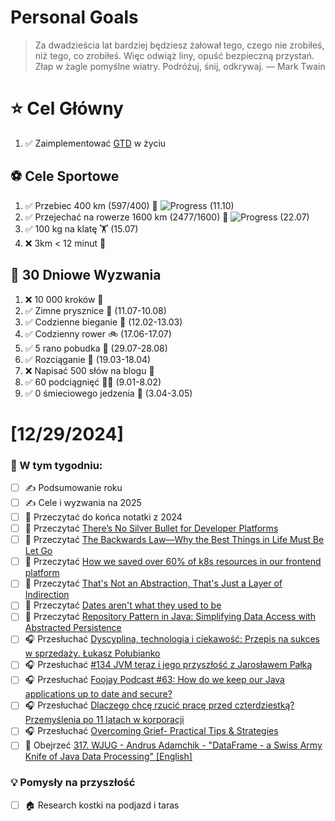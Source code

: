 
Personal Goals
==============
> Za dwadzieścia lat bardziej będziesz żałował tego, czego nie zrobiłeś, niż tego, co zrobiłeś. Więc odwiąż liny, opuść bezpieczną przystań. Złap w żagle pomyślne wiatry. Podróżuj, śnij, odkrywaj.
> — Mark Twain

# ⭐ Cel Główny
1. ✅ Zaimplementować [GTD](https://gettingthingsdone.com/) w życiu

## ⚽️ Cele Sportowe
1. ✅ Przebiec 400 km (597/400) 🏃 ![Progress](https://geps.dev/progress/149/) (11.10)
2. ✅ Przejechać na rowerze 1600 km (2477/1600) 🚴 ![Progress](https://geps.dev/progress/154/) (22.07)
3. ✅ 100 kg na klatę  🏋️ (15.07)
4. ❌ 3km < 12 minut 👟

## 🎯 30 Dniowe Wyzwania
1. ❌ 10 000 kroków 🦶 
2. ✅ Zimne prysznice 🚿 (11.07-10.08)
3. ✅ Codzienne bieganie 🏃 (12.02-13.03)
4. ✅ Codzienny rower 🚲 (17.06-17.07)
5. ✅ 5 rano pobudka 🌅 (29.07-28.08)
6. ✅ Rozciąganie 🧘 (19.03-18.04)
7. ❌ Napisać 500 słów na blogu 📝
8. ✅ 60 podciągnięć 🏋️‍♂️ (9.01-8.02)
9. ✅ 0 śmieciowego jedzenia 🍔 (3.04-3.05)

# [12/29/2024]
### 🚧 W tym tygodniu:
- [ ] ✍️ Podsumowanie roku
- [ ] ✍️ Cele i wyzwania na 2025
- [ ] 📗 Przeczytać do końca notatki z 2024
- [ ] 📗 Przeczytać [There’s No Silver Bullet for Developer Platforms](https://blog.eisele.net/2024/12/theres-no-silver-bullet-for-developer.html)
- [ ] 📗 Przeczytać [The Backwards Law—Why the Best Things in Life Must Be Let Go](https://markmanson.net/the-backwards-law)
- [ ] 📗 Przeczytać [How we saved over 60% of k8s resources in our frontend platform](https://blog.allegro.tech/2024/12/how-we-saved-resources-in-opbox-web.html)
- [ ] 📗 Przeczytać [That's Not an Abstraction, That's Just a Layer of Indirection](https://fhur.me/posts/2024/thats-not-an-abstraction)
- [ ] 📗 Przeczytać [Dates aren't what they used to be](https://blog.vanillajava.blog/2024/12/pre.html)
- [ ] 📗 Przeczytać [Repository Pattern in Java: Simplifying Data Access with Abstracted Persistence](https://java-design-patterns.com/patterns/repository/)
- [ ] 🎧 Przesłuchać [Dyscyplina, technologia i ciekawość: Przepis na sukces w sprzedaży. Łukasz Połubianko](https://youtu.be/ZUk9sXylpq4)
- [ ] 🎧 Przesłuchać [#134 JVM teraz i jego przyszłość z Jarosławem Pałką](https://patoarchitekci.io/134/)
- [ ] 🎧 Przesłuchać [Foojay Podcast #63: How do we keep our Java applications up to date and secure?](https://foojay.io/today/foojay-podcast-63/)
- [ ] 🎧 Przesłuchać [Dlaczego chcę rzucić pracę przed czterdziestką? Przemyślenia po 11 latach w korporacji](https://inwestomat.eu/dlaczego-chce-rzucic-prace-przed-czterdziestka/)
- [ ] 🎧 Przesłuchać [Overcoming Grief- Practical Tips & Strategies](https://effortlessenglishshow.com/overcoming-grief-practical-tips-strategies)
- [ ] 🎥 Obejrzeć [317. WJUG - Andrus Adamchik - "DataFrame - a Swiss Army Knife of Java Data Processing" [English]](https://youtu.be/ZGYtrooPVyk)

### 💡 Pomysły na przyszłość
- [ ] 🏠 Research kostki na podjazd i taras
